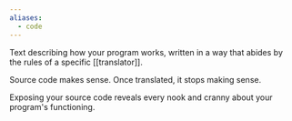 ```yaml
---
aliases:
  - code
---
```

Text describing how your program works, written in a way that abides by the rules of a specific [[translator]].

Source code makes sense.
Once translated, it stops making sense.

Exposing your source code reveals every nook and cranny about your program's functioning.